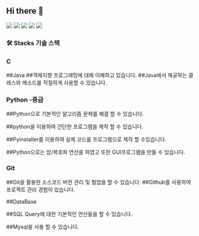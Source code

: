 ## Hi there 👋

<!--
**Junminjae1/Junminjae1** is a ✨ _special_ ✨ repository because its `README.md` (this file) appears on your GitHub profile.

Here are some ideas to get you started:

- 🔭 I’m currently working on ...
- 🌱 I’m currently learning ...
- 👯 I’m looking to collaborate on ...
- 🤔 I’m looking for help with ...
- 💬 Ask me about ...
- 📫 How to reach me: ...
- 😄 Pronouns: ...
- ⚡ Fun fact: ...
-->
<img src="https://img.shields.io/badge/Python-3776AB?style=flat-sqare&logo=Python&logoColor=white"/>
<img src="https://img.shields.io/badge/Android-3DDC84?style=flat-square&logo=Android&logoColor=white"/>
<img src="https://img.shields.io/badge/Pycharm-3AAC12?style=flat-square&logo=Pycharm&logoColor=blue"/>
<img src="https://img.shields.io/badge/Java-3AAC12?style=flat-square&logo=Java&logoColor=black"/>
<img src="https://img.shields.io/badge/Notion-31BA23?style=flat-square&logo=Notion&logoColor=white"/>

### 🛠️ Stacks 기술 스택

### C

##Java
##객체지향 프로그래밍에 대해 이해하고 있습니다.
##Java에서 제공하는 클래스와 메소드를 적절하게 사용할 수 있습니다.

### Python -중급

##Python으로 기본적인 알고리즘 문제를 해결 할 수 있습니다.

##python을 이용하여 간단한 프로그램을 제작 할 수 있습니다.

##Pyinstaller를 이용하여 실제 코드를 프로그램으로 제작 할 수있습니다.

##Python으로는 암/복호화 연산을 하였고 또한 GUI프로그램을 만들 수 있습니다.

### Git

##Git을 활용한 소스코드 버전 관리 및 협업을 할 수 있습니다.
##Github를 사용하여 프로젝트 관리 경험이 있습니다.

##DataBase

##SQL Query에 대한 기본적인 연산들을 할 수 있습니다.

##Mysql을 사용 할 수 있습니다.
